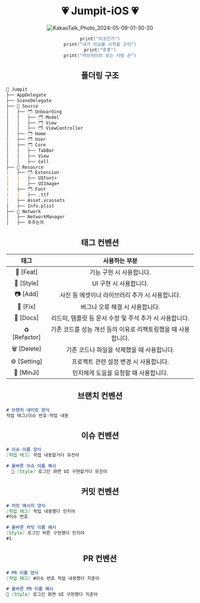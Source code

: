 <div align="center">

# 💗 Jumpit-iOS 💗
![KakaoTalk_Photo_2024-05-09-01-30-20](https://github.com/NOW-SOPT-APP8-JUMPIT/Jumpit-iOS/assets/80394340/3026ace3-7900-4338-8cfd-3bcf87aa9d73)

```swift
print("이곳인가")
print("내가 아요를 시작할 곳이")
print("후훗")
print("러브라이브 보는 사람 손")
```

</div>
<div align="center">

## 폴더링 구조

</div>

```markdown
📁 Jumpit
├── AppDelegate
├── SceneDelegate
├── 📁 Source
│   ├── 🗂️ Onboarding
│   │   ├── 🗂️ Model
│   │   ├── 🗂️ View
│   │   ├── 🗂️ ViewController
│   ├── 🗂️ Home
│   ├── 🗂️ User
│   ├── 🗂️ Core
│   │   ├── TabBar
│   │   ├── View
│   │   ├── Cell
├── 📁 Resource
|   ├── 🗂️ Extension
|   |   ├── UIFont+
|   |   ├── UIImage+
|   ├── 🗂️ Font
|   |   ├── .ttf
|   ├── Asset.xcassets
│   ├── Info.plist
├── 📁 Network
│   ├── NetworkManager
│   ├── 후추논의
```

<div align="center">
  
## 태그 컨벤션
|태그|사용하는 부분|
|:-----:|:-----:|
|🧃 [Feat]|기능 구현 시 사용합니다.|
|🍎 [Style]|UI 구현 시 사용합니다.|
|📷 [Add]|사진 등 에셋이나 라이브러리 추가 시 사용합니다.|
|🔧 [Fix]|버그나 오류 해결 시 사용합니다.|
|📃 [Docs]|리드미, 템플릿 등 문서 수정 및 주석 추가 시 사용합니다.|
|♻️ [Refactor]|기존 코드를 성능 개선 등의 이유로 리팩토링했을 때 사용합니다.|
|🗑️ [Delete]|기존 코드나 파일을 삭제했을 때 사용합니다.|
|⚙️ [Setting]|프로젝트 관련 설정 변경 시 사용합니다.|
|👼 [MinJi]|민지에게 도움을 요청할 때 사용합니다.|

## 브랜치 컨벤션
</div>

```markdown
# 브랜치 네이밍 양식
작업 태그/이슈 번호-작업 내용
```

<div align="center">
  
## 이슈 컨벤션

</div>

```markdown
# 이슈 이름 양식
[작업 태그] 작업 내용할거다 유진아

# 올바른 이슈 이름 예시
- 🍎 [Style] 로그인 화면 UI 구현할거다 유진아
```

<div align="center">
  
## 커밋 컨벤션

</div>

```markdown
# 커밋 메시지 양식 
[작업 태그] 작업 내용했다 민지야
#이슈 번호

# 올바른 커밋 이름 예시
[Style] 로그인 버튼 구현했다 민지야
#1
```

<div align="center">

## PR 컨벤션

</div>

```markdown
# PR 이름 양식
[작업 태그] #이슈 번호 작업 내용했다 지훈아

# 올바른 PR 이름 예시
🍎 [Style] 로그인 화면 UI 구현했다 지훈아
```

</div>
